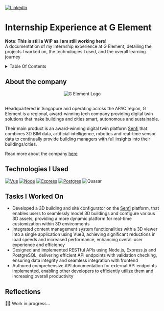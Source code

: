 [![LinkedIn][linkedin-shield]][linkedin-url]
# Internship Experience at G Element
**Note: This is still a WIP as I am still working here!**
<br>
A documentation of my internship experience at G Element, detailing the projects I worked on, the technologies I used, and the overall learning journey
<details>
  <summary>Table Of Contents</summary>
  <ol>
    <li>
      <a href="#about-the-company">About The Company</a>
    </li>
  </ol>
</details>

## About the company 
<div align='center'>
  <img src='https://media.licdn.com/dms/image/C510BAQFD6MBQJv6hXQ/company-logo_200_200/0/1630609389310/g_element_pte_ltd_logo?e=1729123200&v=beta&t=9_jPr2U_SjA2ujkiXlxG84Y8VCra_r0hyoA_sZf9_qY' alt='G Element Logo' />
</div>
<br>
<p>
  Headquartered in Singapore and operating across the APAC region, G Element is a regional, award-winning tech company providing digital twin solutions that make buildings and cities smart, autonomous and sustainable.
</p>
<p>
  Their main product is an award-winning digital twin platform <a href="https://www.senfi.io/main/">Senfi</a> that combines 3D BIM data, artificial intelligence, robotics and real-time sensor data to continually provide building managers with full insights into their buildings/cities.
</p>

<p>
  Read more about the company <a href="https://www.gelement.com/company/our-profile/">here</a>
</p>

## Technologies I Used

[![Vue][Vue.js]][Vue-url]
[![Node][Node.js]][Node-url]
[![Express][Express.js]][Express-url]
[![Postgres][Postgres]][Postgres-url]
![Quasar](https://img.shields.io/badge/Quasar-16B7FB?style=for-the-badge&logo=quasar&logoColor=black)

## Tasks I Worked On
* Developed a 3D building and site configurator on the [Senfi](Senfi-url) platform, that enables users to seamlessly model 3D buildings and configure various 3D assets, providing a more dynamic platform for real-time customization within 3D environments
* Integrated content management system functionalities with a 3D viewer into a single application using Vue3, achieving significant reductions in load speeds and increased performance, enhancing overall user experience and efficiency
* Designed and implemented RESTful APIs using Node.js, Express.js and PostgreSQL, delivering efficient API endpoints with validation checking, ensuring data integrity and seamless integration with frontend
* Authored comprehensive API documentation for external API endpoints implemented, enabling other developers to efficiently utilize them and increasing overall productivity

## Reflections
👷‍♂️ Work in progress...

<!-- MARKDOWN LINKS & IMAGES -->
[linkedin-shield]: https://img.shields.io/badge/LinkedIn-0077B5?style=for-the-badge&logo=linkedin&logoColor=white
[linkedin-url]: https://www.linkedin.com/in/mattisong
[GElement-logo]: https://media.licdn.com/dms/image/C510BAQFD6MBQJv6hXQ/company-logo_200_200/0/1630609389310/g_element_pte_ltd_logo?e=1729123200&v=beta&t=9_jPr2U_SjA2ujkiXlxG84Y8VCra_r0hyoA_sZf9_qY
[GElement-url]: https://www.gelement.com/company/our-profile/
[Senfi-url]: https://www.senfi.io/main/
[Node.js]: https://img.shields.io/badge/node.js-6DA55F?style=for-the-badge&logo=node.js&logoColor=white
[Node-url]: https://nodejs.org/en
[Vue.js]: https://img.shields.io/badge/Vue.js-35495E?style=for-the-badge&logo=vuedotjs&logoColor=4FC08D
[Vue-url]: https://vuejs.org/
[Express.js]: https://img.shields.io/badge/express.js-%23404d59.svg?style=for-the-badge&logo=express&logoColor=%2361DAFB
[Express-url]: https://expressjs.com/
[Postgres]: https://img.shields.io/badge/postgres-%23316192.svg?style=for-the-badge&logo=postgresql&logoColor=white
[Postgres-url]: https://www.postgresql.org/


